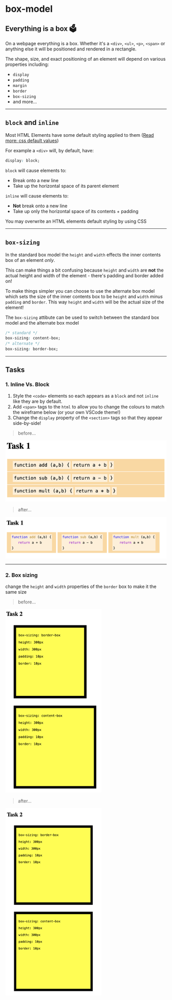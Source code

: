 # box-model

## Everything is a box 🗳️

On a webpage everything is a box. Whether it's a `<div>`, `<ul>`, `<p>`, `<span>` or anything else it will be positioned and rendered in a rectangle.

The shape, size, and exact positioning of an element will depend on various properties including:

- `display`
- `padding`
- `margin`
- `border`
- `box-sizing`
- and more...

---

## `block` and `inline`

Most HTML Elements have some default styling applied to them ([Read more: css default values](https://www.w3schools.com/cssref/css_default_values.asp))

For example a `<div>` will, by default, have:

```css
display: block;
```

`block` will cause elements to:

- Break onto a new line
- Take up the horizontal space of its parent element

`inline` will cause elements to:

- **Not** break onto a new line
- Take up only the horizontal space of its contents + padding

You may overwrite an HTML elements default styling by using CSS

---

## `box-sizing`

In the standard box model the `height` and `width` effects the inner contents box of an element _only_.

This can make things a bit confusing because `height` and `width` are **not** the actual height and width of the element - there's padding and border added on!

To make things simpler you can choose to use the alternate box model which sets the size of the inner contents box to be `height` and `width` _minus_ `padding` and `border`. This way `height` and `width` will be the actual size of the element!

The `box-sizing` attibute can be used to switch between the standard box model and the alternate box model

```css
/* standard */
box-sizing: content-box;
/* alternate */
box-sizing: border-box;
```

---

## Tasks

### 1. Inline Vs. Block

1.  Style the `<code>` elements so each appears as a `block` and not `inline` like they are by default.
2.  Add `<span>` tags to the `html` to allow you to change the colours to match the wireframe below (or your own VSCode theme!)
3.  Change the `display` property of the `<section>` tags so that they appear side-by-side!

> before...

<img src="./wireframe-1.png" alt="inline vs block before" width="700"/>

> after...

<img src="./wireframe-2.png" alt="inline vs block after" width="700"/>

---

### 2. Box sizing

change the `height` and `width` properties of the `border` box to make it the same size

> before...

<img src="./wireframe-3.png" alt="box sizing before" width="300"/>

> after...

<img src="./wireframe-4.png" alt="box sizing after" width="300"/>
